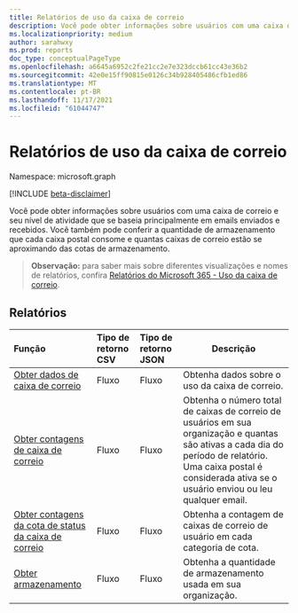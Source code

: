 ```yaml
---
title: Relatórios de uso da caixa de correio
description: Você pode obter informações sobre usuários com uma caixa de correio e seu nível de atividade que se baseia principalmente em emails enviados e recebidos. Você também pode conferir a quantidade de armazenamento que cada caixa postal consome e quantas caixas de correio estão se aproximando das cotas de armazenamento.
ms.localizationpriority: medium
author: sarahwxy
ms.prod: reports
doc_type: conceptualPageType
ms.openlocfilehash: a6645a6952c2fe21cc2e7e323dccb61cc43e36b2
ms.sourcegitcommit: 42e0e15ff90815e0126c34b928405486cfb1ed86
ms.translationtype: MT
ms.contentlocale: pt-BR
ms.lasthandoff: 11/17/2021
ms.locfileid: "61044747"
---
```

# <a name="mailbox-usage-reports"></a>Relatórios de uso da caixa de correio

Namespace: microsoft.graph

[!INCLUDE [beta-disclaimer](../../includes/beta-disclaimer.md)]

Você pode obter informações sobre usuários com uma caixa de correio e seu nível de atividade que se baseia principalmente em emails enviados e recebidos. Você também pode conferir a quantidade de armazenamento que cada caixa postal consome e quantas caixas de correio estão se aproximando das cotas de armazenamento.

> **Observação:** para saber mais sobre diferentes visualizações e nomes de relatórios, confira [Relatórios do Microsoft 365 - Uso da caixa de correio](https://support.office.com/client/Mailbox-usage-beffbe01-ce2d-4614-9ae5-7898868e2729).

## <a name="reports"></a>Relatórios

| Função                                                     | Tipo de retorno CSV | Tipo de retorno JSON | Descrição                                                  |
| :----------------------------------------------------------- | :-------------- | :--------------- | ------------------------------------------------------------ |
| [Obter dados de caixa de correio](../api/reportroot-getmailboxusagedetail.md) | Fluxo          | Fluxo           | Obtenha dados sobre o uso da caixa de correio.                             |
| [Obter contagens de caixa de correio](../api/reportroot-getmailboxusagemailboxcounts.md) | Fluxo          | Fluxo           | Obtenha o número total de caixas de correio de usuários em sua organização e quantas são ativas a cada dia do período de relatório. Uma caixa postal é considerada ativa se o usuário enviou ou leu qualquer email. |
| [Obter contagens da cota de status da caixa de correio](../api/reportroot-getmailboxusagequotastatusmailboxcounts.md) | Fluxo          | Fluxo           | Obtenha a contagem de caixas de correio de usuário em cada categoria de cota.      |
| [Obter armazenamento](../api/reportroot-getmailboxusagestorage.md)   | Fluxo          | Fluxo           | Obtenha a quantidade de armazenamento usada em sua organização.         |


